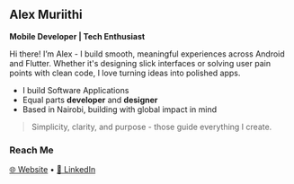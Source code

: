 ## Alex Muriithi

**Mobile Developer | Tech Enthusiast**

Hi there! I’m Alex - I build smooth, meaningful experiences across Android and Flutter. Whether it's designing slick interfaces or solving user pain points with clean code, I love turning ideas into polished apps.

- I build Software Applications
- Equal parts **developer** and **designer**
- Based in Nairobi, building with global impact in mind

> Simplicity, clarity, and purpose - those guide everything I create.

### Reach Me
[🌐 Website](https://alexmuriithi.com) • [💼 LinkedIn](https://www.linkedin.com/in/alexgmuriithi/)
